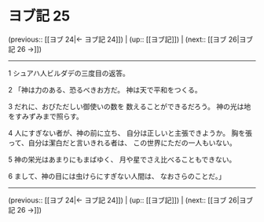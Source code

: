 # ヨブ記 25

(previous:: [[ヨブ 24|← ヨブ記 24]]) | (up:: [[ヨブ記]]) | (next:: [[ヨブ 26|ヨブ記 26 →]])

***


1 シュアハ人ビルダデの三度目の返答。 

2 「神は力のある、恐るべきお方だ。 神は天で平和をつくる。 

3 だれに、おびただしい御使いの数を 数えることができるだろう。 神の光は地をすみずみまで照らす。 

4 人にすぎない者が、神の前に立ち、 自分は正しいと主張できようか。 胸を張って、自分は潔白だと言いきれる者は、 この世界にただの一人もいない。 

5 神の栄光はあまりにもまばゆく、 月や星でさえ比べることもできない。 

6 まして、神の目には虫けらにすぎない人間は、 なおさらのことだ。」

***

(previous:: [[ヨブ 24|← ヨブ記 24]]) | (up:: [[ヨブ記]]) | (next:: [[ヨブ 26|ヨブ記 26 →]])
